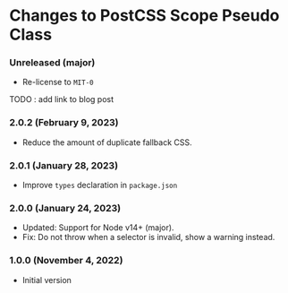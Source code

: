 # Changes to PostCSS Scope Pseudo Class

### Unreleased (major)

- Re-license to `MIT-0`

TODO : add link to blog post

### 2.0.2 (February 9, 2023)

- Reduce the amount of duplicate fallback CSS.

### 2.0.1 (January 28, 2023)

- Improve `types` declaration in `package.json`

### 2.0.0 (January 24, 2023)

- Updated: Support for Node v14+ (major).
- Fix: Do not throw when a selector is invalid, show a warning instead.

### 1.0.0 (November 4, 2022)

- Initial version
